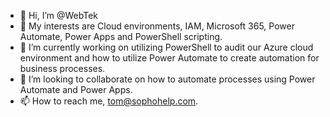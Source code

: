 - 👋 Hi, I’m @WebTek
- 👀 My interests are Cloud environments, IAM, Microsoft 365, Power Automate, Power Apps and PowerShell scripting.
- 🌱 I’m currently working on utilizing PowerShell to audit our Azure cloud environment and how to utilize Power Automate to create automation for business processes.
- 💞️ I’m looking to collaborate on how to automate processes using Power Automate and Power Apps.
- 📫 How to reach me, tom@sophohelp.com.

<!---
WebTek/WebTek is a ✨ special ✨ repository because its `README.md` (this file) appears on your GitHub profile.
You can click the Preview link to take a look at your changes.
--->
